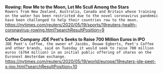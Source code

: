 **Rowing: Row Me to the Moon, Let Me Scull Among the Stars**\
`Rowers from New Zealand, Australia, Canada and Britain whose training on the water has been restricted due to the novel coronavirus pandemic have been challenged to help their countries row to the moon.`\
https://nytimes.com/reuters/2020/05/19/sports/19reuters-health-coronavirus-rowing.html?searchResultPosition=9

**Coffee Company JDE Peet's Seeks to Raise 700 Million Euros in IPO**\
`JDE Peet's Coffee, the owner of Jacobs, Douwe Egberts, Peet's Coffee and other brands, said on Tuesday it would seek to raise 700 million euros ($764 million) in an initial public offering of shares on the Euronext Amsterdam exchange.`\
https://nytimes.com/reuters/2020/05/19/world/europe/19reuters-jde-peet-s-ipo.html?searchResultPosition=10

